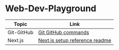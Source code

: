 # Web-Dev-Playground

| Topic      | Link                                                           |
| ---------- | -------------------------------------------------------------- |
| Git-GitHub | [Git GitHub commands](./)                                      |
| Next.js    | [Next.js setup reference readme](./next.js-setup-reference.md) |

